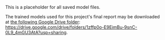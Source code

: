 This is a placeholder for all saved model files.

The trained models used for this project's final report may be downloaded at [the following Google Drive folder](https://drive.google.com/drive/folders/1zffp0o-E9EimBu-9snC-0L9_4mGU3AtA?usp=sharing): https://drive.google.com/drive/folders/1zffp0o-E9EimBu-9snC-0L9_4mGU3AtA?usp=sharing.
